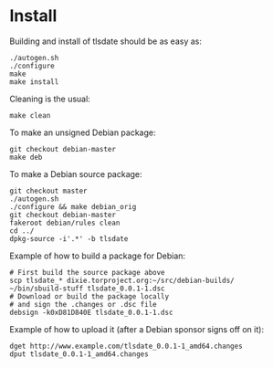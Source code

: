Install
=======

Building and install of tlsdate should be as easy as:

    ./autogen.sh
    ./configure
    make
    make install

Cleaning is the usual:

    make clean

To make an unsigned Debian package:

    git checkout debian-master
    make deb

To make a Debian source package:

    git checkout master
    ./autogen.sh
    ./configure && make debian_orig
    git checkout debian-master
    fakeroot debian/rules clean
    cd ../
    dpkg-source -i'.*' -b tlsdate

Example of how to build a package for Debian:

    # First build the source package above
    scp tlsdate_* dixie.torproject.org:~/src/debian-builds/
    ~/bin/sbuild-stuff tlsdate_0.0.1-1.dsc
    # Download or build the package locally
    # and sign the .changes or .dsc file
    debsign -k0xD81D840E tlsdate_0.0.1-1.dsc

Example of how to upload it (after a Debian sponsor signs off on it):

    dget http://www.example.com/tlsdate_0.0.1-1_amd64.changes
    dput tlsdate_0.0.1-1_amd64.changes
